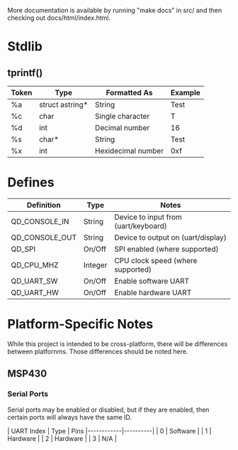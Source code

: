 
More documentation is available by running "make docs" in src/ and then checking out docs/html/index.html.

# Stdlib

## tprintf()

| Token  | Type               | Formatted As       | Example   |
|--------|--------------------|--------------------|-----------|
| %a     | struct astring\*   | String             | Test      |
| %c     | char               | Single character   | T         |
| %d     | int                | Decimal number     | 16        |
| %s     | char\*             | String             | Test      |
| %x     | int                | Hexidecimal number | 0xf       |

# Defines

| Definition      | Type    | Notes                                  |
|-----------------|---------|----------------------------------------|
| QD\_CONSOLE\_IN   | String  | Device to input from (uart/keyboard)   |
| QD\_CONSOLE\_OUT  | String  | Device to output on (uart/display)     |
| QD\_SPI          | On/Off  | SPI enabled (where supported)          |
| QD\_CPU\_MHZ      | Integer | CPU clock speed (where supported)      |
| QD\_UART\_SW      | On/Off  | Enable software UART                   |
| QD\_UART\_HW      | On/Off  | Enable hardware UART                   |

# Platform-Specific Notes

While this project is intended to be cross-platform, there will be differences
between platfornms. Those differences should be noted here.

## MSP430

### Serial Ports

Serial ports may be enabled or disabled, but if they are enabled, then certain
ports will always have the same ID.

| UART Index | Type     | Pins
|------------|----------|
| 0          | Software | 
| 1          | Hardware |
| 2          | Hardware |
| 3          | N/A      |

